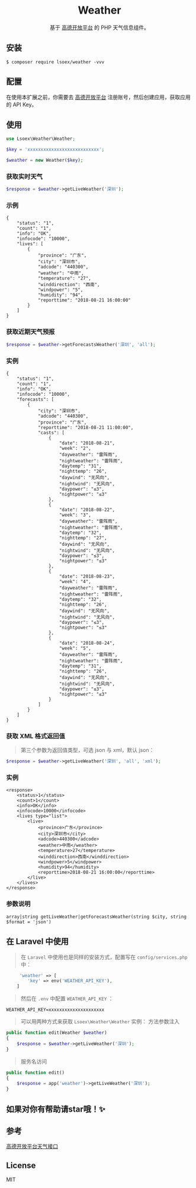 <h1 align="center"> Weather </h1>

<p align="center"> 基于 <a href="https://lbs.amap.com/">高德开放平台</a> 的 PHP 天气信息组件。</p>


## 安装

```shell
$ composer require lsoex/weather -vvv
```

## 配置
在使用本扩展之前，你需要去 <a href="https://lbs.amap.com/">高德开放平台</a> 注册账号，然后创建应用，获取应用的 API Key。

## 使用

```php
use Lsoex\Weather\Weather;

$key = 'xxxxxxxxxxxxxxxxxxxxxxxxxxx';

$weather = new Weather($key);
```
### 获取实时天气
```php
$response = $weather->getLiveWeather('深圳');
```
### 示例
```
{
    "status": "1",
    "count": "1",
    "info": "OK",
    "infocode": "10000",
    "lives": [
        {
            "province": "广东",
            "city": "深圳市",
            "adcode": "440300",
            "weather": "中雨",
            "temperature": "27",
            "winddirection": "西南",
            "windpower": "5",
            "humidity": "94",
            "reporttime": "2018-08-21 16:00:00"
        }
    ]
}
```
### 获取近期天气预报
```php
$response = $weather->getForecastsWeather('深圳', 'all');
```
### 实例
```
{
    "status": "1", 
    "count": "1", 
    "info": "OK", 
    "infocode": "10000", 
    "forecasts": [
        {
            "city": "深圳市", 
            "adcode": "440300", 
            "province": "广东", 
            "reporttime": "2018-08-21 11:00:00", 
            "casts": [
                {
                    "date": "2018-08-21", 
                    "week": "2", 
                    "dayweather": "雷阵雨", 
                    "nightweather": "雷阵雨", 
                    "daytemp": "31", 
                    "nighttemp": "26", 
                    "daywind": "无风向", 
                    "nightwind": "无风向", 
                    "daypower": "≤3", 
                    "nightpower": "≤3"
                }, 
                {
                    "date": "2018-08-22", 
                    "week": "3", 
                    "dayweather": "雷阵雨", 
                    "nightweather": "雷阵雨", 
                    "daytemp": "32", 
                    "nighttemp": "27", 
                    "daywind": "无风向", 
                    "nightwind": "无风向", 
                    "daypower": "≤3", 
                    "nightpower": "≤3"
                }, 
                {
                    "date": "2018-08-23", 
                    "week": "4", 
                    "dayweather": "雷阵雨", 
                    "nightweather": "雷阵雨", 
                    "daytemp": "32", 
                    "nighttemp": "26", 
                    "daywind": "无风向", 
                    "nightwind": "无风向", 
                    "daypower": "≤3", 
                    "nightpower": "≤3"
                }, 
                {
                    "date": "2018-08-24", 
                    "week": "5", 
                    "dayweather": "雷阵雨", 
                    "nightweather": "雷阵雨", 
                    "daytemp": "31", 
                    "nighttemp": "26", 
                    "daywind": "无风向", 
                    "nightwind": "无风向", 
                    "daypower": "≤3", 
                    "nightpower": "≤3"
                }
            ]
        }
    ]
}
```
### 获取 XML 格式返回值
> 第三个参数为返回值类型，可选 json 与 xml，默认 json：
```php
$response = $weather->getLiveWeather('深圳', 'all', 'xml');
```
### 实例
```
<response>
    <status>1</status>
    <count>1</count>
    <info>OK</info>
    <infocode>10000</infocode>
    <lives type="list">
        <live>
            <province>广东</province>
            <city>深圳市</city>
            <adcode>440300</adcode>
            <weather>中雨</weather>
            <temperature>27</temperature>
            <winddirection>西南</winddirection>
            <windpower>5</windpower>
            <humidity>94</humidity>
            <reporttime>2018-08-21 16:00:00</reporttime>
        </live>
    </lives>
</response>
```
### 参数说明
```
array|string getLiveWeather|getForecastsWeather(string $city, string $format = 'json')
```
## 在 Laravel 中使用
>在 `Laravel` 中使用也是同样的安装方式，配置写在 `config/services.php` 中：
```php
     'weather' => [
        'key' => env('WEATHER_API_KEY'),
    ]
```
>然后在 `.env` 中配置 `WEATHER_API_KEY` ：
```
WEATHER_API_KEY=xxxxxxxxxxxxxxxxxxxxx
```
>可以用两种方式来获取 `Lsoex\Weather\Weather` 实例：
>方法参数注入
```php
public function edit(Weather $weather) 
{
    $response = $weather->getLiveWeather('深圳');
}
```
>服务名访问
```php
public function edit() 
{
    $response = app('weather')->getLiveWeather('深圳');
}
```

## 如果对你有帮助请star哦！✨

## 参考
<a href="https://lbs.amap.com/api/webservice/guide/api/weatherinfo/">高德开放平台天气接口</a>
## License
MIT
